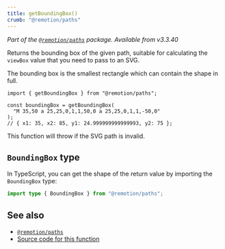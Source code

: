 ```yaml
---
title: getBoundingBox()
crumb: "@remotion/paths"
---
```


_Part of the [`@remotion/paths`](/docs/paths) package. Available from v3.3.40_

Returns the bounding box of the given path, suitable for calculating the `viewBox` value that you need to pass to an SVG.

The bounding box is the smallest rectangle which can contain the shape in full.

```tsx twoslash title="get-bounding-box.ts"
import { getBoundingBox } from "@remotion/paths";

const boundingBox = getBoundingBox(
  "M 35,50 a 25,25,0,1,1,50,0 a 25,25,0,1,1,-50,0"
);
// { x1: 35, x2: 85, y1: 24.999999999999993, y2: 75 };
```

This function will throw if the SVG path is invalid.

## `BoundingBox` type

In TypeScript, you can get the shape of the return value by importing the `BoundingBox` type:

```ts twoslash
import type { BoundingBox } from "@remotion/paths";
```

## See also

- [`@remotion/paths`](/docs/paths)
- [Source code for this function](https://github.com/remotion-dev/remotion/blob/main/packages/paths/src/get-bounding-box.ts)
